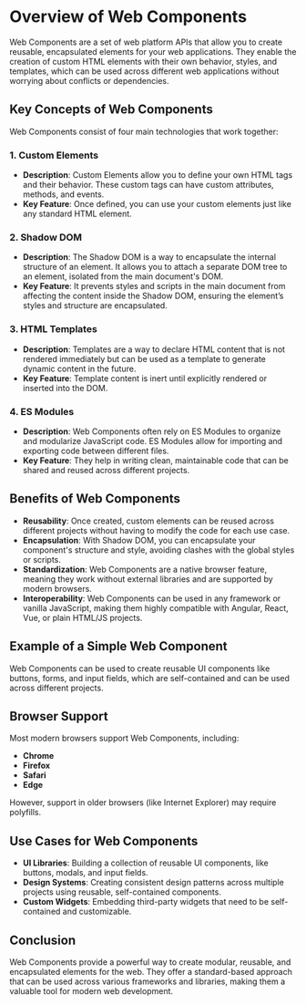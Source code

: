 # Overview of Web Components

Web Components are a set of web platform APIs that allow you to create reusable, encapsulated elements for your web applications. They enable the creation of custom HTML elements with their own behavior, styles, and templates, which can be used across different web applications without worrying about conflicts or dependencies.

## Key Concepts of Web Components

Web Components consist of four main technologies that work together:

### 1. Custom Elements
- **Description**: Custom Elements allow you to define your own HTML tags and their behavior. These custom tags can have custom attributes, methods, and events.
- **Key Feature**: Once defined, you can use your custom elements just like any standard HTML element.

### 2. Shadow DOM
- **Description**: The Shadow DOM is a way to encapsulate the internal structure of an element. It allows you to attach a separate DOM tree to an element, isolated from the main document's DOM.
- **Key Feature**: It prevents styles and scripts in the main document from affecting the content inside the Shadow DOM, ensuring the element’s styles and structure are encapsulated.

### 3. HTML Templates
- **Description**: Templates are a way to declare HTML content that is not rendered immediately but can be used as a template to generate dynamic content in the future.
- **Key Feature**: Template content is inert until explicitly rendered or inserted into the DOM.

### 4. ES Modules
- **Description**: Web Components often rely on ES Modules to organize and modularize JavaScript code. ES Modules allow for importing and exporting code between different files.
- **Key Feature**: They help in writing clean, maintainable code that can be shared and reused across different projects.

## Benefits of Web Components

- **Reusability**: Once created, custom elements can be reused across different projects without having to modify the code for each use case.
- **Encapsulation**: With Shadow DOM, you can encapsulate your component's structure and style, avoiding clashes with the global styles or scripts.
- **Standardization**: Web Components are a native browser feature, meaning they work without external libraries and are supported by modern browsers.
- **Interoperability**: Web Components can be used in any framework or vanilla JavaScript, making them highly compatible with Angular, React, Vue, or plain HTML/JS projects.

## Example of a Simple Web Component

Web Components can be used to create reusable UI components like buttons, forms, and input fields, which are self-contained and can be used across different projects.

## Browser Support

Most modern browsers support Web Components, including:

- **Chrome**
- **Firefox**
- **Safari**
- **Edge**

However, support in older browsers (like Internet Explorer) may require polyfills.

## Use Cases for Web Components

- **UI Libraries**: Building a collection of reusable UI components, like buttons, modals, and input fields.
- **Design Systems**: Creating consistent design patterns across multiple projects using reusable, self-contained components.
- **Custom Widgets**: Embedding third-party widgets that need to be self-contained and customizable.

## Conclusion

Web Components provide a powerful way to create modular, reusable, and encapsulated elements for the web. They offer a standard-based approach that can be used across various frameworks and libraries, making them a valuable tool for modern web development.
